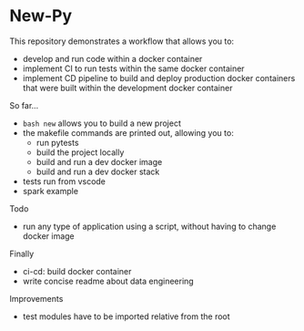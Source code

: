 # New-Py

This repository demonstrates a workflow that allows you to:
- develop and run code within a docker container
- implement CI to run tests within the same docker container
- implement CD pipeline to build and deploy production docker containers that were built within the development docker container

So far...

- `bash new` allows you to build a new project
- the makefile commands are printed out, allowing you to:
  - run pytests
  - build the project locally
  - build and run a dev docker image
  - build and run a dev docker stack
- tests run from vscode
- spark example

Todo

- run any type of application using a script, without having to change docker image

Finally

- ci-cd: build docker container
- write concise readme about data engineering

Improvements

- test modules have to be imported relative from the root
